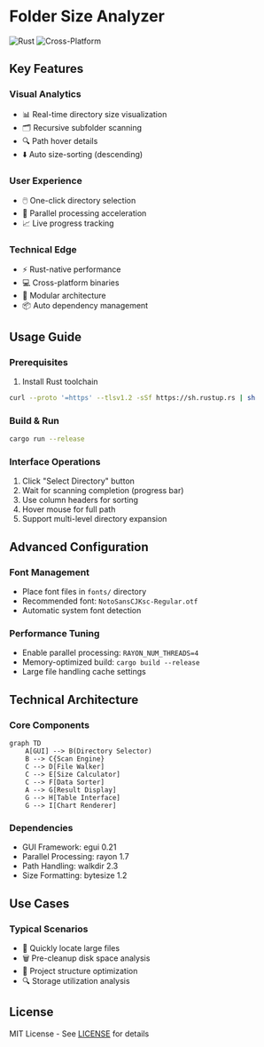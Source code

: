 # Folder Size Analyzer 

![Rust](https://img.shields.io/badge/Rust-1.60%2B-orange)
![Cross-Platform](https://img.shields.io/badge/Platform-Windows)

## Key Features

### Visual Analytics
- 📊 Real-time directory size visualization
- 🗂️ Recursive subfolder scanning
- 🔍 Path hover details
- ⬇️ Auto size-sorting (descending)

### User Experience
- 🖱️ One-click directory selection
- 🚀 Parallel processing acceleration
- 📈 Live progress tracking

### Technical Edge
- ⚡ Rust-native performance
- 💻 Cross-platform binaries
- 🧩 Modular architecture
- 📦 Auto dependency management

## Usage Guide

### Prerequisites
1. Install Rust toolchain
```bash
curl --proto '=https' --tlsv1.2 -sSf https://sh.rustup.rs | sh
```

### Build & Run
```bash
cargo run --release
```

### Interface Operations
1. Click "Select Directory" button
2. Wait for scanning completion (progress bar)
3. Use column headers for sorting
4. Hover mouse for full path
5. Support multi-level directory expansion

## Advanced Configuration

### Font Management
- Place font files in `fonts/` directory
- Recommended font: `NotoSansCJKsc-Regular.otf`
- Automatic system font detection

### Performance Tuning
- Enable parallel processing: `RAYON_NUM_THREADS=4`
- Memory-optimized build: `cargo build --release`
- Large file handling cache settings

## Technical Architecture

### Core Components
```mermaid
graph TD
    A[GUI] --> B(Directory Selector)
    B --> C{Scan Engine}
    C --> D[File Walker]
    C --> E[Size Calculator]
    C --> F[Data Sorter]
    A --> G[Result Display]
    G --> H[Table Interface]
    G --> I[Chart Renderer]
```

### Dependencies
- GUI Framework: egui 0.21
- Parallel Processing: rayon 1.7
- Path Handling: walkdir 2.3 
- Size Formatting: bytesize 1.2

## Use Cases

### Typical Scenarios
- 💾 Quickly locate large files
- 🗑️ Pre-cleanup disk space analysis
- 📁 Project structure optimization
- 🔍 Storage utilization analysis

## License
MIT License - See [LICENSE](LICENSE) for details
